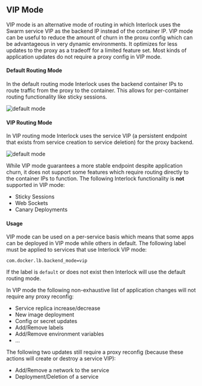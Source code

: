 ## VIP Mode
VIP mode is an alternative mode of routing in which Interlock uses the Swarm service VIP as the backend IP instead of the container IP. VIP mode can be useful to reduce the amount of churn in the proxu config which can be advantageous in very dynamic environments. It optimizes for less updates to the proxy as a tradeoff for a limited feature set. Most kinds of application updates do not require a proxy config in VIP mode. 

#### Default Routing Mode
In the default routing mode Interlock uses the backend container IPs to route traffic from the proxy to the container. This allows for per-container routing functionality like sticky sessions.


![default mode](../../../images/interlock-default-mode.svg)

#### VIP Routing Mode
In VIP routing mode Interlock uses the service VIP (a persistent endpoint that exists from service creation to service deletion) for the proxy backend. 



![default mode](../../../images/interlock-vip-mode.svg)

While VIP mode guarantees a more stable endpoint despite application churn, it does not support some features which require routing directly to the container IPs to function. The following Interlock functionality is **not** supported in VIP mode:

- Sticky Sessions
- Web Sockets
- Canary Deployments

#### Usage

VIP mode can be used on a per-service basis which means that some apps can be deployed in VIP mode while others in default. The following label must be applied to services that use Interlock VIP mode:

```
com.docker.lb.backend_mode=vip
```

If the label is `default` or does not exist then Interlock will use the default routing mode.

In VIP mode the following non-exhaustive list of application changes will not require any proxy reconfig:

- Service replica increase/decrease
- New image deployment
- Config or secret updates
- Add/Remove labels
- Add/Remove environment variables
- ...

The following two updates still require a proxy reconfig (because these actions will create or destroy a service VIP):

- Add/Remove a network to the service
- Deployment/Deletion of a service
